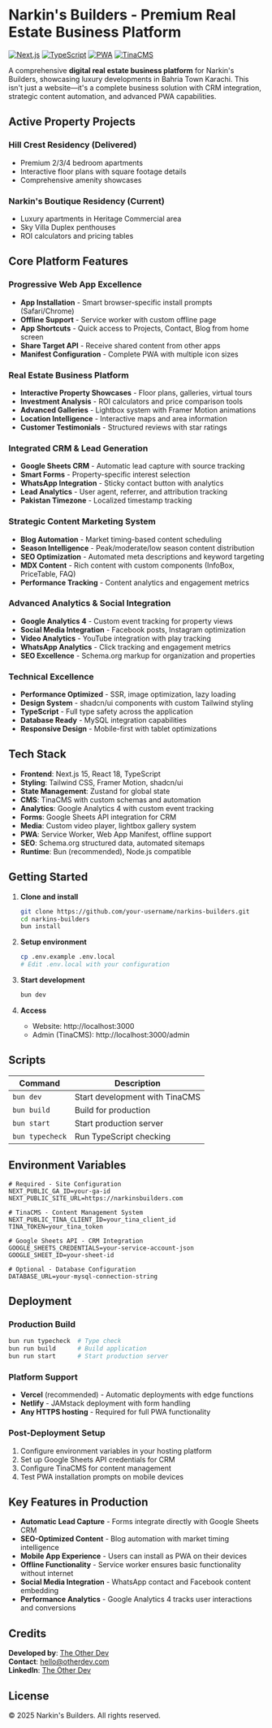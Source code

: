 # Narkin's Builders - Premium Real Estate Business Platform

[![Next.js](https://img.shields.io/badge/Next.js-15.3.5-black?style=flat-square&logo=next.js)](https://nextjs.org/)
[![TypeScript](https://img.shields.io/badge/TypeScript-5.4.5-blue?style=flat-square&logo=typescript)](https://www.typescriptlang.org/)
[![PWA](https://img.shields.io/badge/PWA-Ready-green?style=flat-square)](https://web.dev/progressive-web-apps/)
[![TinaCMS](https://img.shields.io/badge/TinaCMS-Enabled-orange?style=flat-square)](https://tina.io/)

A comprehensive **digital real estate business platform** for Narkin's Builders, showcasing luxury developments in Bahria Town Karachi. This isn't just a website—it's a complete business solution with CRM integration, strategic content automation, and advanced PWA capabilities.

## Active Property Projects

### **Hill Crest Residency** (Delivered)
- Premium 2/3/4 bedroom apartments
- Interactive floor plans with square footage details
- Comprehensive amenity showcases

### **Narkin's Boutique Residency** (Current)
- Luxury apartments in Heritage Commercial area
- Sky Villa Duplex penthouses
- ROI calculators and pricing tables

## Core Platform Features

### **Progressive Web App Excellence**
- **App Installation** - Smart browser-specific install prompts (Safari/Chrome)
- **Offline Support** - Service worker with custom offline page
- **App Shortcuts** - Quick access to Projects, Contact, Blog from home screen
- **Share Target API** - Receive shared content from other apps
- **Manifest Configuration** - Complete PWA with multiple icon sizes

### **Real Estate Business Platform**
- **Interactive Property Showcases** - Floor plans, galleries, virtual tours
- **Investment Analysis** - ROI calculators and price comparison tools
- **Advanced Galleries** - Lightbox system with Framer Motion animations
- **Location Intelligence** - Interactive maps and area information
- **Customer Testimonials** - Structured reviews with star ratings

### **Integrated CRM & Lead Generation**
- **Google Sheets CRM** - Automatic lead capture with source tracking
- **Smart Forms** - Property-specific interest selection
- **WhatsApp Integration** - Sticky contact button with analytics
- **Lead Analytics** - User agent, referrer, and attribution tracking
- **Pakistan Timezone** - Localized timestamp tracking

### **Strategic Content Marketing System**
- **Blog Automation** - Market timing-based content scheduling
- **Season Intelligence** - Peak/moderate/low season content distribution
- **SEO Optimization** - Automated meta descriptions and keyword targeting
- **MDX Content** - Rich content with custom components (InfoBox, PriceTable, FAQ)
- **Performance Tracking** - Content analytics and engagement metrics

### **Advanced Analytics & Social Integration**
- **Google Analytics 4** - Custom event tracking for property views
- **Social Media Integration** - Facebook posts, Instagram optimization
- **Video Analytics** - YouTube integration with play tracking
- **WhatsApp Analytics** - Click tracking and engagement metrics
- **SEO Excellence** - Schema.org markup for organization and properties

### **Technical Excellence**
- **Performance Optimized** - SSR, image optimization, lazy loading
- **Design System** - shadcn/ui components with custom Tailwind styling
- **TypeScript** - Full type safety across the application
- **Database Ready** - MySQL integration capabilities
- **Responsive Design** - Mobile-first with tablet optimizations

## Tech Stack

- **Frontend**: Next.js 15, React 18, TypeScript
- **Styling**: Tailwind CSS, Framer Motion, shadcn/ui
- **State Management**: Zustand for global state
- **CMS**: TinaCMS with custom schemas and automation
- **Analytics**: Google Analytics 4 with custom event tracking
- **Forms**: Google Sheets API integration for CRM
- **Media**: Custom video player, lightbox gallery system
- **PWA**: Service Worker, Web App Manifest, offline support
- **SEO**: Schema.org structured data, automated sitemaps
- **Runtime**: Bun (recommended), Node.js compatible

## Getting Started

1. **Clone and install**
   ```bash
   git clone https://github.com/your-username/narkins-builders.git
   cd narkins-builders
   bun install
   ```

2. **Setup environment**
   ```bash
   cp .env.example .env.local
   # Edit .env.local with your configuration
   ```

3. **Start development**
   ```bash
   bun dev
   ```

4. **Access**
   - Website: http://localhost:3000
   - Admin (TinaCMS): http://localhost:3000/admin

## Scripts

| Command | Description |
|---------|-------------|
| `bun dev` | Start development with TinaCMS |
| `bun build` | Build for production |
| `bun start` | Start production server |
| `bun typecheck` | Run TypeScript checking |

## Environment Variables

```env
# Required - Site Configuration
NEXT_PUBLIC_GA_ID=your-ga-id
NEXT_PUBLIC_SITE_URL=https://narkinsbuilders.com

# TinaCMS - Content Management System
NEXT_PUBLIC_TINA_CLIENT_ID=your_tina_client_id
TINA_TOKEN=your_tina_token

# Google Sheets API - CRM Integration
GOOGLE_SHEETS_CREDENTIALS=your-service-account-json
GOOGLE_SHEET_ID=your-sheet-id

# Optional - Database Configuration
DATABASE_URL=your-mysql-connection-string
```

## Deployment

### Production Build
```bash
bun run typecheck  # Type check
bun run build      # Build application
bun run start      # Start production server
```

### Platform Support
- **Vercel** (recommended) - Automatic deployments with edge functions
- **Netlify** - JAMstack deployment with form handling
- **Any HTTPS hosting** - Required for full PWA functionality

### Post-Deployment Setup
1. Configure environment variables in your hosting platform
2. Set up Google Sheets API credentials for CRM
3. Configure TinaCMS for content management
4. Test PWA installation prompts on mobile devices

## Key Features in Production

- **Automatic Lead Capture** - Forms integrate directly with Google Sheets CRM
- **SEO-Optimized Content** - Blog automation with market timing intelligence  
- **Mobile App Experience** - Users can install as PWA on their devices
- **Offline Functionality** - Service worker ensures basic functionality without internet
- **Social Media Integration** - WhatsApp contact and Facebook content embedding
- **Performance Analytics** - Google Analytics 4 tracks user interactions and conversions

## Credits

**Developed by**: [The Other Dev](https://otherdev.com)  
**Contact**: hello@otherdev.com  
**LinkedIn**: [The Other Dev](https://www.linkedin.com/company/theotherdev)

## License

© 2025 Narkin's Builders. All rights reserved.